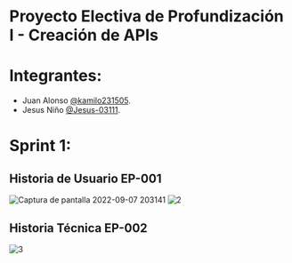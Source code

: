 # Proyecto Electiva de Profundización I - Creación de APIs
# Integrantes:
- Juan Alonso [@kamilo231505](https://github.com/Kamilo231505).
- Jesus Niño [@Jesus-03111](https://github.com/Jesus-03111).

# Sprint 1:
## Historia de Usuario EP-001 

![Captura de pantalla 2022-09-07 203141](https://user-images.githubusercontent.com/111544464/189014192-69f4540c-8d5c-476d-afd6-a992b5e9cf92.png)
![2](https://user-images.githubusercontent.com/111544464/189014204-70addcbf-093b-4067-a5e0-2ed5f9e7f3ad.png)


## Historia Técnica EP-002 

![3](https://user-images.githubusercontent.com/111544464/189014212-2d28cfda-7f97-497c-b880-c9f4812a62d5.png)
